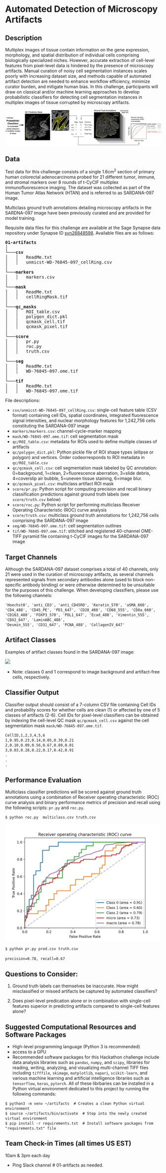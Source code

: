 # Automated Detection of Microscopy Artifacts

## Description
Multiplex images of tissue contain information on the gene expression, morphology, and spatial distribution of individual cells comprising biologically specialized niches. However, accurate extraction of cell-level features from pixel-level data is hindered by the presence of microscopy artifacts. Manual curation of noisy cell segmentation instances scales poorly with increasing dataset size, and methods capable of automated artifact detection are needed to enhance workflow efficiency, minimize curator burden, and mitigate human bias. In this challenge, participants will draw on classical and/or machine learning approaches to develop probabilistic classifiers for detecting cell segmentation instances in multiplex images of tissue corrupted by microscopy artifacts.

![](images/schematic.png)

## Data
Test data for this challenge consists of a single 1.6cm<sup>2</sup> section of primary human colorectal adenocarcinoma probed for 21 different tumor, immune, and stromal markers over 8 rounds of t-CyCIF multiplex immunofluorescence imaging. The dataset was collected as part of the Human Tumor Atlas Network (HTAN) and is referred to as SARDANA-097 image.

Multiclass ground truth annotations detailing microscopy artifacts in the SARDNA-097 image have been previously curated and are provided for model training.

Requisite data files for this challenge are available at the Sage Synapse data repository under Synapse ID [syn26848598](https://www.synapse.org/#!Synapse:syn26848598). Available files are as follows:

<pre>
<b>01-artifacts</b>  
│
└───<b>csv</b>
│   │   ReadMe.txt
│   │   unmicst-WD-76845-097_cellRing.csv
│
└───<b>markers</b>
│   │   markers.csv
│
└───<b>mask</b>
│   │   ReadMe.txt
│   │   cellRingMask.tif
│
└───<b>qc_masks</b>
│   │   ROI_table.csv
│   │   polygon_dict.pkl
│   │   qcmask_cell.tif
│   │   qcmask_pixel.tif
│
└───<b>score</b>
│   │   pr.py
│   │   roc.py
│   │   truth.csv
│
└───<b>seg</b>
│   │   ReadMe.txt
│   │   WD-76845-097.ome.tif
│
└───<b>tif</b>
│   │   ReadMe.txt
│   │   WD-76845-097.ome.tif
</pre>

File descriptions:
* `csv/unmicst-WD-76845-097_cellRing.csv`: single-cell feature table (CSV format) containing cell IDs, spatial coordinates, integrated fluorescence signal intensities, and nuclear morphology features for 1,242,756 cells constituting the SARDANA-097 image
* `markers/markers.csv`: channel-cycle-marker mapping
* `mask/WD-76845-097.ome.tif`: cell segmentation mask
* `qc/ROI_table.csv`: metadata for ROIs used to define multiple classes of artifacts
* `qc/polygon_dict.pkl`: Python pickle file of ROI shape types (ellipse or polygon) and vertices. Order codeorresponds to ROI metadata in `qc/ROI_table.csv`
* `qc/qcmask_cell.csv`: cell segmentation mask labeled by QC annotation: 0=background, 1=clean, 2=fluorescence aberration, 3=slide debris, 4=coverslip air bubble, 5=uneven tissue staining, 6=image blur.  
* `qc/qcmask_pixel.csv`: multiclass artifact ROI mask
* `score/pr.py`: Python script for computing precision and recall binary classification predictions against ground truth labels (see `score/truth.csv` below)
* `score/roc.py`: Python script for performing multiclass Receiver Operating Characteristic (ROC) curve analysis
* `score/truth.csv`: multiclass ground truth annotations for 1,242,756 cells comprising the SARDANA-097 image
* `seg/WD-76845-097.ome.tif`: cell segmentation outlines
* `tif/WD-76845-097.ome.tif`: stitched and registered 40-channel OME-TIFF pyramid file containing t-CyCIF images for the SARDANA-097 image

## Target Channels
Although the SARDANA-097 dataset comprises a total of 40 channels, only 21 were used in the curation of microscopy artifacts, as several channels represented signals from secondary antibodies alone (used to block non-specific antibody binding) or were otherwise determined to be unsuitable for the purposes of this challenge. When developing classifiers, please use the following channels:

```
'Hoechst0', 'anti_CD3', 'anti_CD45RO', 'Keratin_570', 'aSMA_660', 'CD4_488', 'CD45_PE', 'PD1_647', 'CD20_488', 'CD68_555', 'CD8a_660', 'CD163_488', 'FOXP3_570', 'PDL1_647', 'Ecad_488', 'Vimentin_555', 'CDX2_647', 'LaminABC_488',
'Desmin_555', 'CD31_647', 'PCNA_488', 'CollagenIV_647'
```

## Artifact Classes
Examples of artifact classes found in the SARDANA-097 image:

![](images/artifacts.png)
* Note: classes 0 and 1 correspond to image background and artifact-free cells, respectively.

## Classifier Output
Classifier output should consist of a 7-column CSV file containing Cell IDs and probability scores for whether cells are clean (1) or affected by one of 5 classes of artifacts (2-6). Cell IDs for pixel-level classifiers can be obtained by indexing the cell-level QC mask `qc/qcmask_cell.csv` against the cell segmentation mask `mask/WD-76845-097.ome.tif`.

```
CellID,1,2,3,4,5,6
1,0.95,0.23,0.14,0.05,0.39,0.21
2,0.10,0.09,0.56,0.67,0.89,0.01
3,0.03,0.28,0.22,0.17,0.42,0.91
.
.
.
```

## Performance Evaluation
Multiclass classifier predictions will be scored against ground truth annotations using a combination of Receiver operating characteristic (ROC) curve analysis and binary performance metrics of precision and recall using the following scripts: `pr.py` and `roc.py`.

```
$ python roc.py  multiclass.csv truth.csv
```

![](images/roc.png)

```
$ python pr.py pred.csv truth.csv

precision=0.78, recall=0.67
```

## Questions to Consider:
1. Ground truth labels can themselves be inaccurate. How might misclassified or missed artifacts be captured by automated classifiers?

2. Does pixel-level predication alone or in combination with single-cell features superior in predicting artifacts compared to single-cell features alone?

## Suggested Computational Resources and Software Packages
* High-level programming language (Python 3 is recommended)
* access to a GPU
* Recommended software packages for this Hackathon challenge include data analysis libraries such as `pandas`, `numpy`, and `scipy`, libraries for reading, writing, analyzing, and visualizing multi-channel TIFF files including `tifffile`, `skimage`, `matplotlib`, `napari`, `scikit-learn`, and various machine learning and artificial intelligence libraries such as `tensorflow`, `keras`, `pytorch`. All of these librbaries can be installed in a Python virtual environment dedicated to this project by running the following commands:
```
$ python3 -m venv ~/artifacts  # Creates a clean Python virtual environment
$ source ~/artifacts/bin/activate  # Step into the newly created virtual environment
$ pip install -r requirements.txt  # Install software packages from "requirements.txt" file
```

## Team Check-in Times (all times US EST)
10am & 3pm each day
* Ping Slack channel # 01-artifacts as needed.
